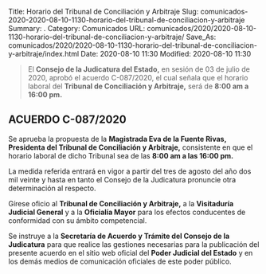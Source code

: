 Title: Horario del Tribunal de Conciliación y Arbitraje
Slug: comunicados-2020-2020-08-10-1130-horario-del-tribunal-de-conciliacion-y-arbitraje
Summary: .
Category: Comunicados
URL: comunicados/2020/2020-08-10-1130-horario-del-tribunal-de-conciliacion-y-arbitraje/
Save_As: comunicados/2020/2020-08-10-1130-horario-del-tribunal-de-conciliacion-y-arbitraje/index.html
Date: 2020-08-10 11:30
Modified: 2020-08-10 11:30


> El **Consejo de la Judicatura del Estado,** en sesión de 03 de julio de 2020, aprobó el acuerdo C-087/2020, el cual señala que el horario laboral del **Tribunal de Conciliación y Arbitraje,** será de **8:00 am a 16:00 pm.**

## ACUERDO C-087/2020

Se aprueba la propuesta de la **Magistrada Eva de la Fuente Rivas, Presidenta del Tribunal de Conciliación y Arbitraje,** consistente en que el horario laboral de dicho Tribunal sea de las **8:00 am a las 16:00 pm.**

La medida referida entrará en vigor a partir del tres de agosto del año dos mil veinte y hasta en tanto el Consejo de la Judicatura pronuncie otra determinación al respecto.

Gírese oficio al **Tribunal de Conciliación y Arbitraje,** a la **Visitaduría Judicial General** y a la **Oficialía Mayor** para los efectos conducentes de conformidad con su ámbito competencial.

Se instruye a la **Secretaría de Acuerdo y Trámite del Consejo de la Judicatura** para que realice las gestiones necesarias para la publicación del presente acuerdo en el sitio web oficial del **Poder Judicial del Estado** y en los demás medios de comunicación oficiales de este poder público.



